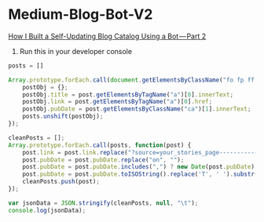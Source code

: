# Medium-Blog-Bot-V2

[How I Built a Self-Updating Blog Catalog Using a Bot — Part 2](https://levelup.gitconnected.com/how-i-built-a-self-updating-blog-catalog-using-a-bot-part-2-a67968be5f42)

1. Run this in your developer console

```js
posts = []

Array.prototype.forEach.call(document.getElementsByClassName("fo fp ff s"), function(post) {
    postObj = {};
    postObj.title = post.getElementsByTagName("a")[0].innerText;
    postObj.link = post.getElementsByTagName("a")[0].href;
    postObj.pubDate = post.getElementsByClassName("ca")[1].innerText;
    posts.unshift(postObj);
});

cleanPosts = [];
Array.prototype.forEach.call(posts, function(post) {
    post.link = post.link.replace("?source=your_stories_page-------------------------------------", "");
    post.pubDate = post.pubDate.replace("on", "");
    post.pubDate = post.pubDate.includes(",") ? new Date(post.pubDate) : new Date(post.pubDate+" "+new Date().getFullYear());
    post.pubDate = post.pubDate.toISOString().replace('T', ' ').substr(0, 19)
    cleanPosts.push(post);
});

var jsonData = JSON.stringify(cleanPosts, null, "\t");
console.log(jsonData);
```
